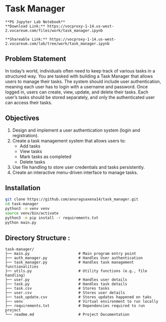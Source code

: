 # Task Manager
```
**PG Jupyter Lab Notebook**
**Download Link:** https://vocproxy-1-14.us-west-2.vocareum.com/files/work/task_manager.ipynb

**Shareable Link:** https://vocproxy-1-14.us-west-2.vocareum.com/lab/tree/work/task_manager.ipynb
```

## Problem Statement
In today’s world, individuals often need to keep track of various tasks in a structured way. You are tasked with building a Task Manager that allows users to manage their tasks. The system should include user authentication, meaning each user has to login with a username and password. Once logged in, users can create, view, update, and delete their tasks. Each user’s tasks should be stored separately, and only the authenticated user can access their tasks.

## Objectives
1. Design and implement a user authentication system (login and registration).
2. Create a task management system that allows users to:
   - Add tasks
   - View tasks
   - Mark tasks as completed
   - Delete tasks
3. Use file handling to store user credentials and tasks persistently.
4. Create an interactive menu-driven interface to manage tasks.

## Installation
```bash
git clone https://github.com/anuragsaxena14/task_manager.git
cd task-manager
python3 -m venv venv  
source venv/bin/activate  
python3 -m pip install -r requirements.txt
python main.py
```

## Directory Structure :
```
task-manager/
├── main.py                      # Main program entry point
├── auth_manager.py              # Handles User authentication
├── task_manager.py              # Handles task management functionalities
├── utils.py                     # Utility functions (e.g., file handling)
├── user.py                      # Handles user details
├── task.py                      # Handles task details
├── task.csv                     # Stores tasks
├── user.csv                     # Stores user details
├── task_update.csv              # Stores updates happened on taks
├── venv                         # Virtual environment to run locally
├── requirements.txt             # Dependencies required to run project
└── readme.md                    # Project Documentation
```
